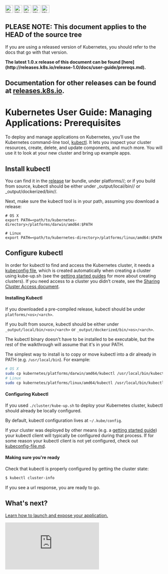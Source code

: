 <!-- BEGIN MUNGE: UNVERSIONED_WARNING -->

<!-- BEGIN STRIP_FOR_RELEASE -->

<img src="http://kubernetes.io/img/warning.png" alt="WARNING"
     width="25" height="25">
<img src="http://kubernetes.io/img/warning.png" alt="WARNING"
     width="25" height="25">
<img src="http://kubernetes.io/img/warning.png" alt="WARNING"
     width="25" height="25">
<img src="http://kubernetes.io/img/warning.png" alt="WARNING"
     width="25" height="25">
<img src="http://kubernetes.io/img/warning.png" alt="WARNING"
     width="25" height="25">

<h2>PLEASE NOTE: This document applies to the HEAD of the source tree</h2>

If you are using a released version of Kubernetes, you should
refer to the docs that go with that version.

<strong>
The latest 1.0.x release of this document can be found
[here](http://releases.k8s.io/release-1.0/docs/user-guide/prereqs.md).

Documentation for other releases can be found at
[releases.k8s.io](http://releases.k8s.io).
</strong>
--

<!-- END STRIP_FOR_RELEASE -->

<!-- END MUNGE: UNVERSIONED_WARNING -->

# Kubernetes User Guide: Managing Applications: Prerequisites

To deploy and manage applications on Kubernetes, you’ll use the Kubernetes command-line tool, [kubectl](kubectl/kubectl.md). It lets you inspect your cluster resources, create, delete, and update components, and much more. You will use it to look at your new cluster and bring up example apps. 

## Install kubectl

You can find it in the [release](https://github.com/GoogleCloudPlatform/kubernetes/releases) tar bundle, under platforms/<os>/<arch>;
or if you build from source, kubectl should be either under _output/local/bin/<os>/<arch> or _output/dockerized/bin/<os>/<arch>.

Next, make sure the kubectl tool is in your path, assuming you download a release:

```
# OS X
export PATH=<path/to/kubernetes-directory>/platforms/darwin/amd64:$PATH

# Linux
export PATH=<path/to/kubernetes-directory>/platforms/linux/amd64:$PATH
```

## Configure kubectl

In order for kubectl to find and access the Kubernetes cluster, it needs a [kubeconfig file](kubeconfig-file.md), which is created automatically when creating a cluster using kube-up.sh (see the [getting started guides](../../docs/getting-started-guides/) for more about creating clusters). If you need access to a cluster you didn’t create, see the [Sharing Cluster Access document](sharing-clusters.md).

#### Installing Kubectl

If you downloaded a pre-compiled release, kubectl should be under `platforms/<os>/<arch>`.

If you built from source, kubectl should be either under `_output/local/bin/<os>/<arch>` or `_output/dockerized/bin/<os>/<arch>`.

The kubectl binary doesn't have to be installed to be executable, but the rest of the walkthrough will assume that it's in your PATH.

The simplest way to install is to copy or move kubectl into a dir already in PATH (e.g. `/usr/local/bin`). For example:

```bash
# OS X
sudo cp kubernetes/platforms/darwin/amd64/kubectl /usr/local/bin/kubectl
# Linux
sudo cp kubernetes/platforms/linux/amd64/kubectl /usr/local/bin/kubectl
 ```

#### Configuring Kubectl

If you used `./cluster/kube-up.sh` to deploy your Kubernetes cluster, kubectl should already be locally configured.

By default, kubectl configuration lives at `~/.kube/config`.

If your cluster was deployed by other means (e.g. a [getting started guide](../getting-started-guides/README.md)) your kubectl client will typically be configured during that process. If for some reason your kubectl client is not yet configured, check out [kubeconfig-file.md](kubeconfig-file.md).

#### Making sure you're ready

Check that kubectl is properly configured by getting the cluster state:

```sh
$ kubectl cluster-info
```

If you see a url response, you are ready to go.

## What's next?

[Learn how to launch and expose your application.](quick-start.md)


<!-- BEGIN MUNGE: GENERATED_ANALYTICS -->
[![Analytics](https://kubernetes-site.appspot.com/UA-36037335-10/GitHub/docs/user-guide/prereqs.md?pixel)]()
<!-- END MUNGE: GENERATED_ANALYTICS -->
